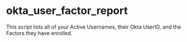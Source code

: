 # okta_user_factor_report
This script lists all of your Active Usernames, their Okta UserID, and the Factors they have enrolled.
